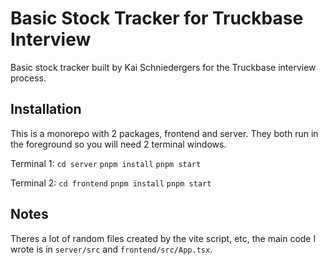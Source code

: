 # Basic Stock Tracker for Truckbase Interview

Basic stock tracker built by Kai Schniedergers for the Truckbase interview process.

## Installation
This is a monorepo with 2 packages, frontend and server. They both run in the foreground so you will need 2 terminal windows.

Terminal 1:
`cd server`
`pnpm install`
`pnpm start`

Terminal 2:
`cd frontend`
`pnpm install`
`pnpm start`

## Notes
Theres a lot of random files created by the vite script, etc, the main code I wrote is in `server/src` and `frontend/src/App.tsx`.